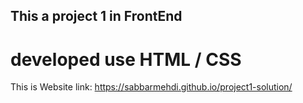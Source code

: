 ## This a project 1 in FrontEnd
# developed use HTML / CSS
This is Website link:
https://sabbarmehdi.github.io/project1-solution/
